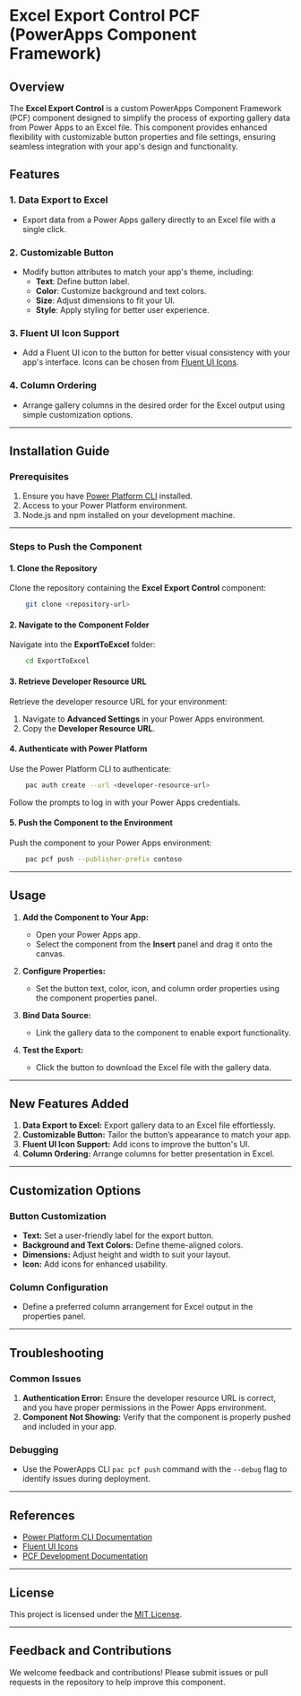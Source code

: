 # Excel Export Control PCF (PowerApps Component Framework)

## Overview
The **Excel Export Control** is a custom PowerApps Component Framework (PCF) component designed to simplify the process of exporting gallery data from Power Apps to an Excel file. This component provides enhanced flexibility with customizable button properties and file settings, ensuring seamless integration with your app's design and functionality.

## Features
### 1. Data Export to Excel
- Export data from a Power Apps gallery directly to an Excel file with a single click.

### 2. Customizable Button
- Modify button attributes to match your app's theme, including:
  - **Text**: Define button label.
  - **Color**: Customize background and text colors.
  - **Size**: Adjust dimensions to fit your UI.
  - **Style**: Apply styling for better user experience.

### 3. Fluent UI Icon Support
- Add a Fluent UI icon to the button for better visual consistency with your app's interface. Icons can be chosen from [Fluent UI Icons](https://www.flicon.io/).

### 4. Column Ordering
- Arrange gallery columns in the desired order for the Excel output using simple customization options.

---

## Installation Guide

### Prerequisites
1. Ensure you have [Power Platform CLI](https://learn.microsoft.com/en-us/power-platform/developer/cli/introduction) installed.
2. Access to your Power Platform environment.
3. Node.js and npm installed on your development machine.

---

### Steps to Push the Component

#### 1. Clone the Repository
Clone the repository containing the **Excel Export Control** component:
```bash
    git clone <repository-url>
```

#### 2. Navigate to the Component Folder
Navigate into the **ExportToExcel** folder:
```bash
    cd ExportToExcel
```

#### 3. Retrieve Developer Resource URL
Retrieve the developer resource URL for your environment:
1. Navigate to **Advanced Settings** in your Power Apps environment.
2. Copy the **Developer Resource URL**.

#### 4. Authenticate with Power Platform
Use the Power Platform CLI to authenticate:
```bash
    pac auth create --url <developer-resource-url>
```
Follow the prompts to log in with your Power Apps credentials.

#### 5. Push the Component to the Environment
Push the component to your Power Apps environment:
```bash
    pac pcf push --publisher-prefix contoso
```

---

## Usage
1. **Add the Component to Your App:**
   - Open your Power Apps app.
   - Select the component from the **Insert** panel and drag it onto the canvas.

2. **Configure Properties:**
   - Set the button text, color, icon, and column order properties using the component properties panel.

3. **Bind Data Source:**
   - Link the gallery data to the component to enable export functionality.

4. **Test the Export:**
   - Click the button to download the Excel file with the gallery data.

---

## New Features Added
1. **Data Export to Excel:** Export gallery data to an Excel file effortlessly.
2. **Customizable Button:** Tailor the button’s appearance to match your app.
3. **Fluent UI Icon Support:** Add icons to improve the button's UI.
4. **Column Ordering:** Arrange columns for better presentation in Excel.

---

## Customization Options
### Button Customization
- **Text:** Set a user-friendly label for the export button.
- **Background and Text Colors:** Define theme-aligned colors.
- **Dimensions:** Adjust height and width to suit your layout.
- **Icon:** Add icons for enhanced usability.

### Column Configuration
- Define a preferred column arrangement for Excel output in the properties panel.

---

## Troubleshooting
### Common Issues
1. **Authentication Error:** Ensure the developer resource URL is correct, and you have proper permissions in the Power Apps environment.
2. **Component Not Showing:** Verify that the component is properly pushed and included in your app.

### Debugging
- Use the PowerApps CLI `pac pcf push` command with the `--debug` flag to identify issues during deployment.

---

## References
- [Power Platform CLI Documentation](https://learn.microsoft.com/en-us/power-platform/developer/cli/introduction)
- [Fluent UI Icons](https://www.flicon.io/)
- [PCF Development Documentation](https://learn.microsoft.com/en-us/powerapps/developer/component-framework/overview)

---

## License
This project is licensed under the [MIT License](https://github.com/afrose-97/ExportToExcel/blob/main/LICENSE.txt).

---

## Feedback and Contributions
We welcome feedback and contributions! Please submit issues or pull requests in the repository to help improve this component.
